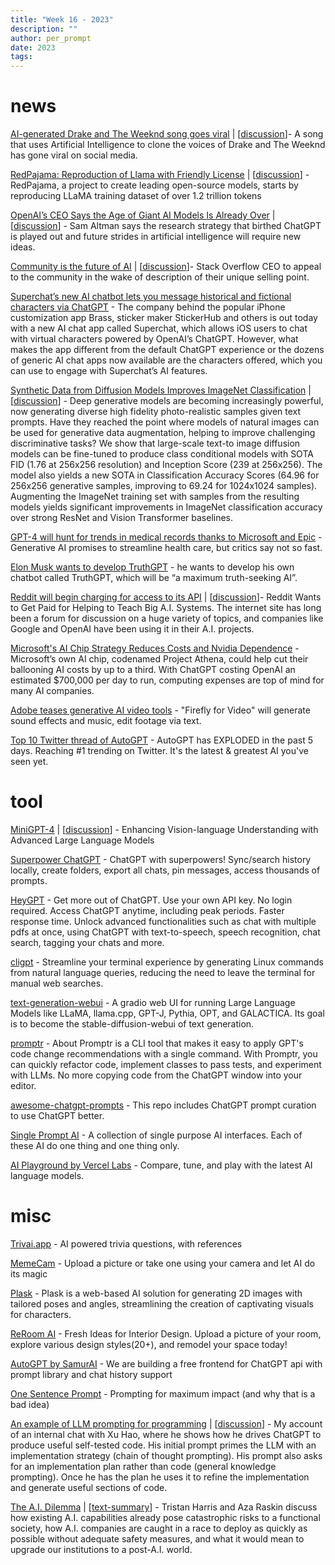 ```yaml
---
title: "Week 16 - 2023"
description: ""
author: per_prompt
date: 2023
tags:
---
```


# news

[AI-generated Drake and The Weeknd song goes viral](https://www.bbc.com/news/entertainment-arts-65298834) | [[discussion](https://news.ycombinator.com/item?id=35600463)]- A song that uses Artificial Intelligence to clone the voices of Drake and The Weeknd has gone viral on social media.

[RedPajama: Reproduction of Llama with Friendly License](https://www.together.xyz/blog/redpajama) | [[discussion](https://news.ycombinator.com/item?id=35600860)] - RedPajama, a project to create leading open-source models, starts by reproducing LLaMA training dataset of over 1.2 trillion tokens

[OpenAI’s CEO Says the Age of Giant AI Models Is Already Over](https://www.wired.com/story/openai-ceo-sam-altman-the-age-of-giant-ai-models-is-already-over/) | [[discussion](https://news.ycombinator.com/item?id=35603756)] - Sam Altman says the research strategy that birthed ChatGPT is played out and future strides in artificial intelligence will require new ideas.

[Community is the future of AI](https://stackoverflow.blog/2023/04/17/community-is-the-future-of-ai/) | [[discussion](https://news.ycombinator.com/item?id=35604002)]- Stack Overflow CEO to appeal to the community in the wake of description of their unique selling point.

[Superchat’s new AI chatbot lets you message historical and fictional characters via ChatGPT](https://techcrunch.com/2023/04/17/superchats-new-ai-chatbot-lets-you-message-historical-and-fictional-characters-via-chatgpt/) - The company behind the popular iPhone customization app Brass, sticker maker StickerHub and others is out today with a new AI chat app called Superchat, which allows iOS users to chat with virtual characters powered by OpenAI’s ChatGPT. However, what makes the app different from the default ChatGPT experience or the dozens of generic AI chat apps now available are the characters offered, which you can use to engage with Superchat’s AI features.

[Synthetic Data from Diffusion Models Improves ImageNet Classification](https://arxiv.org/abs/2304.08466) | [[discussion](https://news.ycombinator.com/item?id=35614332)] - Deep generative models are becoming increasingly powerful, now generating diverse high fidelity photo-realistic samples given text prompts. Have they reached the point where models of natural images can be used for generative data augmentation, helping to improve challenging discriminative tasks? We show that large-scale text-to image diffusion models can be fine-tuned to produce class conditional models with SOTA FID (1.76 at 256x256 resolution) and Inception Score (239 at 256x256). The model also yields a new SOTA in Classification Accuracy Scores (64.96 for 256x256 generative samples, improving to 69.24 for 1024x1024 samples). Augmenting the ImageNet training set with samples from the resulting models yields significant improvements in ImageNet classification accuracy over strong ResNet and Vision Transformer baselines.

[GPT-4 will hunt for trends in medical records thanks to Microsoft and Epic](https://arstechnica.com/information-technology/2023/04/gpt-4-will-hunt-for-trends-in-medical-records-thanks-to-microsoft-and-epic/) - Generative AI promises to streamline health care, but critics say not so fast.

[Elon Musk wants to develop TruthGPT](https://techcrunch.com/2023/04/18/elon-musk-wants-to-develop-truthgpt-a-maximum-truth-seeking-ai/) - he wants to develop his own chatbot called TruthGPT, which will be “a maximum truth-seeking AI”.

[Reddit will begin charging for access to its API](https://www.nytimes.com/2023/04/18/technology/reddit-ai-openai-google.html) | [[discussion](https://news.ycombinator.com/item?id=35617763)]- Reddit Wants to Get Paid for Helping to Teach Big A.I. Systems. The internet site has long been a forum for discussion on a huge variety of topics, and companies like Google and OpenAI have been using it in their A.I. projects.

[Microsoft's AI Chip Strategy Reduces Costs and Nvidia Dependence](https://www.artisana.ai/articles/microsofts-ai-chip-strategy-reduces-costs-and-nvidia-dependence) - Microsoft’s own AI chip, codenamed Project Athena, could help cut their ballooning AI costs by up to a third. With ChatGPT costing OpenAI an estimated $700,000 per day to run, computing expenses are top of mind for many AI companies.

[Adobe teases generative AI video tools](https://arstechnica.com/information-technology/2023/04/adobe-teases-generative-ai-video-tools/) - "Firefly for Video" will generate sound effects and music, edit footage via text.

[Top 10 Twitter thread of AutoGPT](https://twitter.com/agarwal__gaurav/status/1647963191849148423) - AutoGPT has EXPLODED in the past 5 days. Reaching #1 trending on Twitter. It's the latest & greatest AI you've seen yet.

# tool

[MiniGPT-4](https://minigpt-4.github.io/) | [[discussion](https://news.ycombinator.com/item?id=35598281)] - Enhancing Vision-language Understanding with Advanced Large Language Models

[Superpower ChatGPT](https://chrome.google.com/webstore/detail/superpower-chatgpt/amhmeenmapldpjdedekalnfifgnpfnkc) - ChatGPT with superpowers! Sync/search history locally, create folders, export all chats, pin messages, access thousands of prompts.

[HeyGPT](https://heygpt.chat/) - Get more out of ChatGPT. Use your own API key. No login required. Access ChatGPT anytime, including peak periods. Faster response time. Unlock advanced functionalities such as chat with multiple pdfs at once, using ChatGPT with text-to-speech, speech recognition, chat search, tagging your chats and more.

[cligpt](https://github.com/Luanf/cligpt) - Streamline your terminal experience by generating Linux commands from natural language queries, reducing the need to leave the terminal for manual web searches.

[text-generation-webui](https://github.com/oobabooga/text-generation-webui) - A gradio web UI for running Large Language Models like LLaMA, llama.cpp, GPT-J, Pythia, OPT, and GALACTICA. Its goal is to become the stable-diffusion-webui of text generation.

[promptr](https://github.com/ferrislucas/promptr) - About
Promptr is a CLI tool that makes it easy to apply GPT's code change recommendations with a single command. With Promptr, you can quickly refactor code, implement classes to pass tests, and experiment with LLMs. No more copying code from the ChatGPT window into your editor.

[awesome-chatgpt-prompts](https://github.com/f/awesome-chatgpt-prompts) - This repo includes ChatGPT prompt curation to use ChatGPT better.

[Single Prompt AI](https://singlepromptai.com/home) - A collection of single purpose AI interfaces. Each of these AI do one thing and one thing only.

[AI Playground by Vercel Labs](https://play.vercel.ai/) - Compare, tune, and play with the latest AI language models.

# misc

[Trivai.app](https://trivai.app/) - AI powered trivia questions, with references

[MemeCam](https://www.memecam.io/) - Upload a picture or take one using your camera and let AI do its magic

[Plask](https://plask.ai/) - Plask is a web-based AI solution for generating 2D images with tailored poses and angles, streamlining the creation of captivating visuals for characters.

[ReRoom AI](https://reroom.ai/) - Fresh Ideas for Interior Design. Upload a picture of your room, explore various design styles(20+), and remodel your space today!


[AutoGPT by SamurAI](https://autogpt.thesamur.ai/) - We are building a free frontend for ChatGPT api with prompt library and chat history support

[One Sentence Prompt](https://www.oneusefulthing.org/p/one-sentence) - Prompting for maximum impact (and why that is a bad idea)

[An example of LLM prompting for programming](https://martinfowler.com/articles/2023-chatgpt-xu-hao.html) | [[discussion](https://news.ycombinator.com/item?id=35612494)] - My account of an internal chat with Xu Hao, where he shows how he drives ChatGPT to produce useful self-tested code. His initial prompt primes the LLM with an implementation strategy (chain of thought prompting). His prompt also asks for an implementation plan rather than code (general knowledge prompting). Once he has the plan he uses it to refine the implementation and generate useful sections of code.

[The A.I. Dilemma](https://www.youtube.com/watch?v=xoVJKj8lcNQ) | [[text-summary](https://www.summarize.tech/www.youtube.com/watch?v=xoVJKj8lcNQ)] - Tristan Harris and Aza Raskin discuss how existing A.I. capabilities already pose catastrophic risks to a functional society, how A.I. companies are caught in a race to deploy as quickly as possible without adequate safety measures, and what it would mean to upgrade our institutions to a post-A.I. world.
